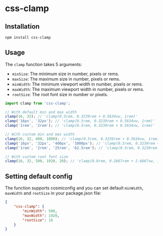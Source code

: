 # css-clamp

## Installation

```sh
npm install css-clamp
```

## Usage

The `clamp` function takes 5 arguments:

-   `minSize`: The minimum size in number, pixels or rems.
-   `maxSize`: The maximum size in number, pixels or rems.
-   `minWidth`: The minimum viewport width in number, pixels or rems.
-   `maxWidth`: The maximum viewport width in number, pixels or rems.
-   `rootSize`: The root font size in number or pixels.

```js
import clamp from 'css-clamp';

// With default min and max width
clamp(16, 32); // 'clamp(0.5rem, 0.3239rem + 0.5634vw, 1rem)'
clamp('16px', '32px'); // 'clamp(0.5rem, 0.3239rem + 0.5634vw, 1rem)'
clamp('1rem', '2rem'); // 'clamp(0.5rem, 0.3239rem + 0.5634vw, 1rem)'

// With custom min and max width
clamp(16, 32, 400, 1000); // 'clamp(0.5rem, 0.3239rem + 0.5634vw, 1rem)'
clamp('16px', '32px', '400px', '1000px'); // 'clamp(0.5rem, 0.3239rem + 0.5634vw, 1rem)'
clamp('1rem', '2rem', '25rem', '62.5rem'); // 'clamp(0.5rem, 0.3239rem + 0.5634vw, 1rem)'

// With custom root font size
clamp(16, 32, 500, 1920, 20); // 'clamp(0.8rem, 0.2667rem + 2.6667vw, 1.6rem)'
```

## Setting default config

The function supports cosmiconfig and you can set default `minWidth`, `maxWidth`
and `rootSize` in your package.json file:

```json
{
	"css-clamp": {
		"minWidth": 500,
		"maxWidth": 1920,
		"rootSize": 16
	}
}
```
